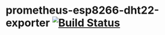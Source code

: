 # prometheus-esp8266-dht22-exporter [![Build Status](https://travis-ci.com/trickv/prometheus-esp8266-dht22-exporter.svg?branch=master)](https://travis-ci.com/trickv/prometheus-esp8266-dht22-exporter)
